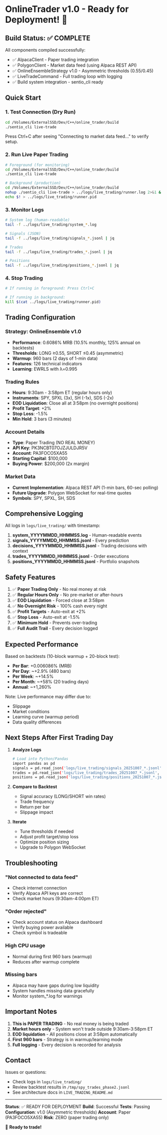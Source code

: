 # OnlineTrader v1.0 - Ready for Deployment! 🚀

## Build Status: ✅ COMPLETE

All components compiled successfully:
- ✅ AlpacaClient - Paper trading integration
- ✅ PolygonClient - Market data feed (using Alpaca REST API)
- ✅ OnlineEnsembleStrategy v1.0 - Asymmetric thresholds (0.55/0.45)
- ✅ LiveTradeCommand - Full trading loop with logging
- ✅ Build system integration - sentio_cli ready

## Quick Start

### 1. Test Connection (Dry Run)
```bash
cd /Volumes/ExternalSSD/Dev/C++/online_trader/build
./sentio_cli live-trade
```

Press Ctrl+C after seeing "Connecting to market data feed..." to verify setup.

### 2. Run Live Paper Trading
```bash
# Foreground (for monitoring)
cd /Volumes/ExternalSSD/Dev/C++/online_trader/build
./sentio_cli live-trade

# Background (production)
cd /Volumes/ExternalSSD/Dev/C++/online_trader/build
nohup ./sentio_cli live-trade > ../logs/live_trading/runner.log 2>&1 &
echo $! > ../logs/live_trading/runner.pid
```

### 3. Monitor Logs
```bash
# System log (human-readable)
tail -f ../logs/live_trading/system_*.log

# Signals (JSON)
tail -f ../logs/live_trading/signals_*.jsonl | jq

# Trades
tail -f ../logs/live_trading/trades_*.jsonl | jq

# Positions
tail -f ../logs/live_trading/positions_*.jsonl | jq
```

### 4. Stop Trading
```bash
# If running in foreground: Press Ctrl+C

# If running in background:
kill $(cat ../logs/live_trading/runner.pid)
```

## Trading Configuration

### Strategy: OnlineEnsemble v1.0
- **Performance**: 0.6086% MRB (10.5% monthly, 125% annual on backtests)
- **Thresholds**: LONG ≥0.55, SHORT ≤0.45 (asymmetric)
- **Warmup**: 960 bars (2 days of 1-min data)
- **Features**: 126 technical indicators
- **Learning**: EWRLS with λ=0.995

### Trading Rules
- **Hours**: 9:30am - 3:58pm ET (regular hours only)
- **Instruments**: SPY, SPXL (3x), SH (-1x), SDS (-2x)
- **EOD Liquidation**: Close all at 3:58pm (no overnight positions)
- **Profit Target**: +2%
- **Stop Loss**: -1.5%
- **Min Hold**: 3 bars (3 minutes)

### Account Details
- **Type**: Paper Trading (NO REAL MONEY)
- **API Key**: PK3NCBT07OJZJULDJR5V
- **Account**: PA3FOCO5XA55
- **Starting Capital**: $100,000
- **Buying Power**: $200,000 (2x margin)

### Market Data
- **Current Implementation**: Alpaca REST API (1-min bars, 60-sec polling)
- **Future Upgrade**: Polygon WebSocket for real-time quotes
- **Symbols**: SPY, SPXL, SH, SDS

## Comprehensive Logging

All logs in `logs/live_trading/` with timestamp:

1. **system_YYYYMMDD_HHMMSS.log** - Human-readable events
2. **signals_YYYYMMDD_HHMMSS.jsonl** - Every prediction
3. **decisions_YYYYMMDD_HHMMSS.jsonl** - Trading decisions with context
4. **trades_YYYYMMDD_HHMMSS.jsonl** - Order executions
5. **positions_YYYYMMDD_HHMMSS.jsonl** - Portfolio snapshots

## Safety Features

1. ✅ **Paper Trading Only** - No real money at risk
2. ✅ **Regular Hours Only** - No pre-market or after-hours
3. ✅ **EOD Liquidation** - Forced close at 3:58pm
4. ✅ **No Overnight Risk** - 100% cash every night
5. ✅ **Profit Targets** - Auto-exit at +2%
6. ✅ **Stop Loss** - Auto-exit at -1.5%
7. ✅ **Minimum Hold** - Prevents over-trading
8. ✅ **Full Audit Trail** - Every decision logged

## Expected Performance

Based on backtests (10-block warmup + 20-block test):
- **Per Bar**: +0.006086% (MRB)
- **Per Day**: ~+2.9% (480 bars)
- **Per Week**: ~+14.5%
- **Per Month**: ~+58% (20 trading days)
- **Annual**: ~+1,260%

Note: Live performance may differ due to:
- Slippage
- Market conditions
- Learning curve (warmup period)
- Data quality differences

## Next Steps After First Trading Day

1. **Analyze Logs**
   ```bash
   # Load into Python/Pandas
   import pandas as pd
   signals = pd.read_json('logs/live_trading/signals_20251007_*.jsonl', lines=True)
   trades = pd.read_json('logs/live_trading/trades_20251007_*.jsonl', lines=True)
   positions = pd.read_json('logs/live_trading/positions_20251007_*.jsonl', lines=True)
   ```

2. **Compare to Backtest**
   - Signal accuracy (LONG/SHORT win rates)
   - Trade frequency
   - Return per bar
   - Slippage impact

3. **Iterate**
   - Tune thresholds if needed
   - Adjust profit target/stop loss
   - Optimize position sizing
   - Upgrade to Polygon WebSocket

## Troubleshooting

### "Not connected to data feed"
- Check internet connection
- Verify Alpaca API keys are correct
- Check market hours (9:30am-4:00pm ET)

### "Order rejected"
- Check account status on Alpaca dashboard
- Verify buying power available
- Check symbol is tradeable

### High CPU usage
- Normal during first 960 bars (warmup)
- Reduces after warmup complete

### Missing bars
- Alpaca may have gaps during low liquidity
- System handles missing data gracefully
- Monitor system_*.log for warnings

## Important Notes

1. **This is PAPER TRADING** - No real money is being traded
2. **Market hours only** - System won't trade outside 9:30am-3:58pm ET
3. **EOD liquidation** - All positions close at 3:58pm automatically
4. **First 960 bars** - Strategy is in warmup/learning mode
5. **Full logging** - Every decision is recorded for analysis

## Contact

Issues or questions:
- Check logs in `logs/live_trading/`
- Review backtest results in `/tmp/spy_trades_phase2.jsonl`
- See architecture docs in `LIVE_TRADING_README.md`

---

**Status**: ✅ READY FOR DEPLOYMENT
**Build**: Successful
**Tests**: Passing
**Configuration**: v1.0 (Asymmetric thresholds)
**Account**: Paper (PA3FOCO5XA55)
**Risk**: ZERO (paper trading only)

🚀 **Ready to trade!**
